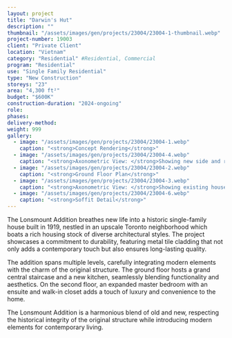 ```yaml
---
layout: project 
title: "Darwin's Hut"
description: ""
thumbnail: "/assets/images/gen/projects/23004/23004-1-thumbnail.webp"
project-number: 19003
client: "Private Client"
location: "Vietnam"
category: "Residential" #Residential, Commercial 
program: "Residential"
use: "Single Family Residential"
type: "New Construction"
storeys: "23"
area: "4,300 ft²"
budget: "$600K"
construction-duration: "2024-ongoing"
role: 
phases: 
delivery-method: 
weight: 999
gallery:
  - image: "/assets/images/gen/projects/23004/23004-1.webp"
    caption: "<strong>Concept Rendering</strong>"
  - image: "/assets/images/gen/projects/23004/23004-4.webp"
    caption: "<strong>Axonometric View: </strong>Showing new side and rear additions with flat roof and carport built around existing house."
  - image: "/assets/images/gen/projects/23004/23004-2.webp"
    caption: "<strong>Ground Floor Plan</strong>"
  - image: "/assets/images/gen/projects/23004/23004-3.webp"
    caption: "<strong>Axonometric View: </strong>Showing existing house with hip roof."
  - image: "/assets/images/gen/projects/23004/23004-6.webp"
    caption: "<strong>Soffit Detail</strong>"
---
```


The Lonsmount Addition breathes new life into a historic single-family house built in 1919, nestled in an upscale Toronto neighborhood which boats a rich housing stock of diverse architectural styles. The project showcases a commitment to durability, featuring metal tile cladding that not only adds a contemporary touch but also ensures long-lasting quality. 

The addition spans multiple levels, carefully integrating modern elements with the charm of the original structure. The ground floor hosts a grand central staircase and a new kitchen, seamlessly blending functionality and aesthetics. On the second floor, an expanded master bedroom with an ensuite and walk-in closet adds a touch of luxury and convenience to the home. 

The Lonsmount Addition is a harmonious blend of old and new, respecting the historical integrity of the original structure while introducing modern elements for contemporary living.
